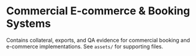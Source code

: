 # Commercial E-commerce & Booking Systems

Contains collateral, exports, and QA evidence for commercial booking and e-commerce implementations. See `assets/` for supporting files.
